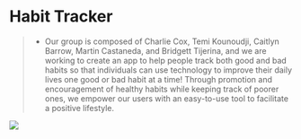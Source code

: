 # Habit Tracker
> - Our group is composed of Charlie Cox, Temi Kounoudji, Caitlyn Barrow, 
Martin Castaneda, and Bridgett Tijerina, and we are working to create an 
app to help people track both good and bad habits so that individuals can
use technology to improve their daily lives one good or bad habit at a time!
Through promotion and encouragement of healthy habits while keeping track
of poorer ones, we empower our users with an easy-to-use tool to facilitate
a positive lifestyle.

<!---
## Table of Contents
* [General Info](#general-information)
* [Technologies Used](#technologies-used)
* [Features](#features)
* [Screenshots](#screenshots)
* [Setup](#setup)
* [Usage](#usage)
* [Project Status](#project-status)
* [Room for Improvement](#room-for-improvement)
* [Acknowledgements](#acknowledgements)
* [Contact](#contact) -->
 <!--- * [License](#license) -->


<!---
## General Information
- Provide general information about your project here.
- What problem does it (intend to) solve?
- What is the purpose of your project?
- Why did you undertake it?
<!-- You don't have to answer all the questions - just the ones relevant to your project. -->

<!---
## Technologies Used
- https://developers.google.com/calendar/api


## Features
- Calendar which marks and tracks which days the user engaged in either an unfavorable or healthy habit.
- Customizable habits, fit with a description and goal.


## Screenshots

<!-- If you have screenshots you'd like to share, include them here. -->
<img src="https://i.imgur.com/vhFRLWw.png">


<!---
## Setup
What are the project requirements/dependencies? Where are they listed? A requirements.txt or a Pipfile.lock file perhaps? Where is it located?

Proceed to describe how to install / setup one's local environment / get started with the project.


## Usage
How does one go about using it?
Provide various use cases and code examples here.

`write-your-code-here`


## Project Status
Project is: _in progress_ / _complete_ / _no longer being worked on_. If you are no longer working on it, provide reasons why.


## Room for Improvement
Include areas you believe need improvement / could be improved. Also add TODOs for future development.

Room for improvement:
- Improvement to be done 1
- Improvement to be done 2

To do:
- Feature to be added 1
- Feature to be added 2


## Acknowledgements
Give credit here.
- This project was inspired by...
- This project was based on [this tutorial](https://www.example.com).
- Many thanks to...


## Contact
Created by [@flynerdpl](https://www.flynerd.pl/) - feel free to contact me! 

<!-- Optional -->
<!-- ## License -->
<!-- This project is open source and available under the [... License](). -->

<!-- You don't have to include all sections - just the one's relevant to your project -->